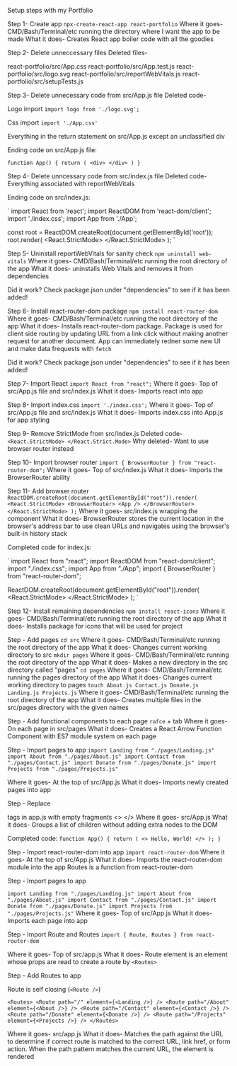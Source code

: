 Setup steps with my Portfolio

Step 1- Create app
`npx-create-react-app react-portfolio`
Where it goes-
CMD/Bash/Terminal/etc running the directory where I want the app to be made
What it does-
Creates React app boiler code with all the goodies

Step 2- Delete unneccessary files
Deleted files-

react-portfolio/src/App.css
react-portfolio/src/App.test.js
react-portfolio/src/logo.svg
react-portfolio/src/reportWebVitals.js
react-portfolio/src/setupTests.js

Step 3- Delete unnecessary code from src/App.js file
Deleted code-

Logo import
`import logo from './logo.svg';`

Css import
`import './App.css'`

Everything in the return statement on src/App.js except an unclassified div

Ending code on src/App.js file:

`function App() {
    return (
        <div>
        </div>
    )
}`

Step 4- Delete unncessary code from src/index.js file
Deleted code-
Everything associated with reportWebVitals

Ending code on src/index.js:

`
import React from 'react';
import ReactDOM from 'react-dom/client';
import './index.css';
import App from './App';

const root = ReactDOM.createRoot(document.getElementById('root'));
root.render(
  <React.StrictMode>
    <App />
  </React.StrictMode>
);
`

Step 5- Uninstall reportWebVitals for sanity check
`npm uninstall web-vitals`
Where it goes- CMD/Bash/Terminal/etc running the root directory of the app
What it does- uninstalls Web Vitals and removes it from dependencies

Did it work? Check package.json under "dependencies" to see if it has been added!

Step 6- Install react-router-dom package
`npm install react-router-dom`
Where it goes-
CMD/Bash/Terminal/etc running the root directory of the app
What it does-
Installs react-router-dom package. Package is used for client side routing by updating URL from a link click without making another request for another document. App can immediately redner some new UI and make data frequests with `fetch`

Did it work? Check package.json under "dependencies" to see if it has been added!

Step 7- Import React
`import React from "react";`
Where it goes- Top of src/App.js file and src/index.js
What it does- Imports react into app

Step 8- Import index.css
`import './index.css';`
Where it goes- Top of src/App.js file and src/index.js
What it does- Imports index.css into App.js for app styling

Step 9- Remove StrictMode from src/index.js
Deleted code-
`
<React.StrictMode>
</React.Strict.Mode>
`
Why deleted- Want to use browser router instead

Step 10- Import browser router
`import { BrowserRouter } from "react-router-dom";`
Where it goes- Top of src/index.js
What it does- Imports the BrowserRouter ability

Step 11- Add browser router
`
ReactDOM.createRoot(document.getElementById("root")).render(
  <React.StrictMode>
    <BrowserRouter>
      <App />
    </BrowserRouter>
  </React.StrictMode>
);
`
Where it goes- src/index.js wrapping the <App /> component
What it does- BrowserRouter stores the current location in the browser's address bar to use clean URLs and navigates using the browser's built-in history stack

Completed code for index.js:

`
import React from "react";
import ReactDOM from "react-dom/client";
import "./index.css";
import App from "./App";
import { BrowserRouter } from "react-router-dom";

ReactDOM.createRoot(document.getElementById("root")).render(
  <React.StrictMode>
    <BrowserRouter>
      <App />
    </BrowserRouter>
  </React.StrictMode>
);
`

Step 12- Install remaining dependencies
`npm install react-icons`
Where it goes-
CMD/Bash/Terminal/etc running the root directory of the app
What it does- Installs package for icons that will be used for project

Step - Add pages
`cd src`
Where it goes- CMD/Bash/Terminal/etc running the root directory of the app
What it does- Changes current working directory to src
`mkdir pages`
Where it goes- CMD/Bash/Terminal/etc running the root directory of the app
What it does- Makes a new directory in the src directory called "pages"
`cd pages`
Where it goes- CMD/Bash/Terminal/etc running the pages directory of the app
What it does- Changes current working directory to pages
`touch About.js Contact.js Donate.js Landing.js Projects.js`
Where it goes- CMD/Bash/Terminal/etc running the root directory of the app
What it does- Creates multiple files in the src/pages directory with the given names

Step - Add functional components to each page
`rafce` + tab
Where it goes-
On each page in src/pages
What it does-
Creates a React Arrow Function Component with ES7 module system on each page

Step - Import pages to app
`
import Landing from "./pages/Landing.js"
import About from "./pages/About.js"
import Contact from "./pages/Contact.js"
import Donate from "./pages/Donate.js"
import Projects from "./pages/Projects.js"
`

Where it goes-
At the top of src/App.js
What it does-
Imports newly created pages into app

Step - Replace <div> tags in app.js with empty fragments
<>
</>
Where it goes- src/App.js
What it does- Groups a list of children without adding extra nodes to the DOM

Completed code:
`
function App() {
  return (
    <>
      Hello, World!
    </>
  );
}
`

Step - Import react-router-dom into app
`import react-router-dom`
Where it goes- At the top of src/App.js
What it does- Imports the react-router-dom module into the app
Routes is a function from react-router-dom

Step - Import pages to app

`
import Landing from "./pages/Landing.js"
import About from "./pages/About.js"
import Contact from "./pages/Contact.js"
import Donate from "./pages/Donate.js"
import Projects from "./pages/Projects.js"
`
Where it goes- Top of src/App.js
What it does- Imports each page into app

Step - Import Route and Routes
`import { Route, Routes } from react-router-dom`

Where it goes- Top of src/app.js
What it does- Route element is an element whose props are read to create a route by `<Routes>`

Step - Add Routes to app

Route is self closing (`<Route />`)

`
<Routes>
<Route path="/" element={<Landing />} />
<Route path="/About" element={<About />} />
<Route path="/Contact" element={<Contact />} />
<Route path="/Donate" element={<Donate />} />
<Route path="/Projects" element={<Projects />} />
</Routes>
`

Where it goes- src/app.js
What it does- Matches the path against the URL to determine if correct route is matched to the correct URL, link href, or form action. When the path pattern matches the current URL, the element is rendered

